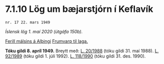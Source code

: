 # 7.1.10 Lög um bæjarstjórn í Keflavík

`nr. 17 22. mars 1949`

_Íslensk lög 1. maí 2020 (útgáfa 150b)._

[Ferill málsins á Alþingi](https://www.althingi.is/thingstorf/thingmalalistar-eftir-thingum/ferill/?ltg=68&mnr=128)
[Frumvarp til laga.](https://www.althingi.is/altext/68/s/pdf/0332.pdf)

**Tóku gildi 8. apríl 1949.**
Breytt með:
[L. 20/1988](https://althingi.is/altext/stjtnr.html#1988020) (tóku gildi 31. maí 1988).
[L. 92/1989](https://althingi.is/altext/stjt/1989.092.html) (tóku gildi 1. júlí 1992).
[L. 118/1990](https://althingi.is/altext/stjt/1990.118.html) (tóku gildi 31. des. 1990).


